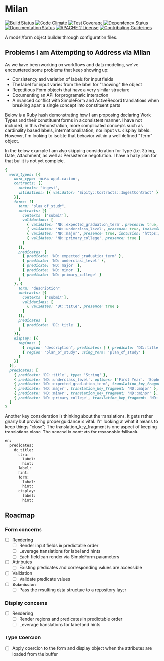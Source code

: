 # Milan

[![Build Status](https://travis-ci.org/jeremyf/milan.png?branch=master)](https://travis-ci.org/jeremyf/milan)
[![Code Climate](https://codeclimate.com/github/jeremyf/milan.png)](https://codeclimate.com/github/jeremyf/milan)
[![Test Coverage](https://codeclimate.com/github/jeremyf/milan/badges/coverage.svg)](https://codeclimate.com/github/jeremyf/milan)
[![Dependency Status](https://gemnasium.com/jeremyf/milan.svg)](https://gemnasium.com/jeremyf/milan)
[![Documentation Status](http://inch-ci.org/github/jeremyf/milan.svg?branch=master)](http://inch-ci.org/github/jeremyf/milan)
[![APACHE 2 License](http://img.shields.io/badge/APACHE2-license-blue.svg)](./LICENSE)
[![Contributing Guidelines](http://img.shields.io/badge/CONTRIBUTING-Guidelines-blue.svg)](./CONTRIBUTING.md)

A model/form object builder through configuration files.

## Problems I am Attempting to Address via Milan

As we have been working on workflows and data modeling, we've encountered some problems that keep showing up:

* Consistency and variation of labels for input fields
* The label for input varies from the label for "showing" the object
* Repetitious Form objects that have a very similar structure
* Documenting an API for programatic interaction
* A nuanced conflict with SimpleForm and ActiveRecord translations when breaking apart a single concept into constituent parts

Below is a Ruby hash demonstrating how I am proposing declaring Work Types and their constituent forms in a consistent manner.
I have not included, in this demonstration, more complicated concepts such as cardinality based labels, internationalization, nor input vs. display labels.
However, I'm looking to isolate that behavior within a well defined "Term" object.

In the below example I am also skipping consideration for Type (i.e. String, Date, Attachment) as well as Persistence negotiation.
I have a hazy plan for that but it is not yet complete.

```ruby
{
  work_types: [{
    work_type: "ULRA Application",
    contracts: [{
      contexts: "ingest",
      validations: [{ validator: 'Sipity::Contracts::IngestContract' }]
    }],
    forms: [{
      form: "plan_of_study",
      contracts: [{
        contexts: ['submit'],
        validations: [
          { validates: 'ND::expected_graduation_term', presence: true, inclusion: ["Summer 2016", "Fall 2016"] },
          { validates: 'ND::underclass_level', presence: true, inclusion: "ND::underclass_level/options" },
          { validates: 'ND::major', presence: true, inclusion: "https://nd.edu/api/majors.json" },
          { validates: 'ND::primary_college', presence: true }
        ]
      }],
      predicates: [
        { predicate: 'ND::expected_graduation_term' },
        { predicate: 'ND::underclass_level' },
        { predicate: 'ND::major' },
        { predicate: 'ND::minor' },
        { predicate: 'ND::primary_college' }
      ]
    }, {
      form: "description",
      contracts: [{
        contexts: ['submit'],
        validations: [
          { validates: 'DC::title', presence: true }
        ]
      }],
      predicates: [
        { predicate: 'DC::title' },
      ]
    }],
    display: [{
      regions: [
        { region: "description", predicates: [ { predicate: 'DC::title' } ] },
        { region: "plan_of_study", using_form: 'plan_of_study' }
      ]
    }]
  }],
  predicates: [
    { predicate: 'DC::title', type: 'String' },
    { predicate: 'ND::underclass_level', options: ['First Year', 'Sophomore', 'Junior', 'Senior', '5th Year'], translation_key_fragment: 'ND::underclass_level' },
    { predicate: 'ND::expected_graduation_term', translation_key_fragment: 'ND::ulra.expected_graduation_term' },
    { predicate: 'ND::major', translation_key_fragment: 'ND::major' },
    { predicate: 'ND::minor', translation_key_fragment: 'ND::minor' },
    { predicate: 'ND::primary_college', translation_key_fragment: 'ND::primary_college', indexing_strategies: ['text'] }
  ]
}
```

Another key consideration is thinking about the translations. It gets rather gnarly but providing proper guidance is vital. I'm looking at what it means to keep things "close"; The translation_key_fragment is one aspect of keeping translations close. The second is contexts for reasonable fallback.

```ruby
en:
  predicates:
    dc_title:
      ulra:
        label:
        hint:
      label:
      hint:
      form:
        label:
        hint:
      display:
        label:
        hint:
```

## Roadmap

### Form concerns

- [ ] Rendering
  - [ ] Render input fields in predictable order
  - [ ] Leverage translations for label and hints
  - [ ] Each field can render via SimpleForm parameters
- [ ] Attributes
  - [ ] Existing predicates and corresponding values are accessible
- [ ] Validation
  - [ ] Validate predicate values
- [ ] Submission
  - [ ] Pass the resulting data structure to a repository layer

### Display concerns

- [ ] Rendering
  - [ ] Render regions and predicates in predictable order
  - [ ] Leverage translations for label and hints

### Type Coercion

- [ ] Apply coercion to the form and display object when the attributes are loaded from the buffer
